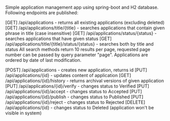 Simple application management app using spring-boot and H2 database. Following endpoints are published:

[GET] /api/applications - returns all existing applications (excluding deleted)
[GET] /api/applications/title/{title} - searches applications that contain given phrase in title (case insensitive)
[GET] /api/applications/status/{status} - searches applications that have given status
[GET] /api/applications/title/{title}/status/{status} - searches both by title and status
All search methods return 10 results per page, requested page number can be passed by query parameter "page". 
Applications are ordered by date of last modification.

[POST] /api/applications - creates new application, returns id
[PUT] /api/applications/{id} - updates content of application
[GET] /api/applications/{id}/history - returns archival versions of given application
[PUT] /api/applications/{id}/verify - changes status to Verified
[PUT] /api/applications/{id}/accept - changes status to Accepted
[PUT] /api/applications/{id}/publish - changes status to Published
[PUT] /api/applications/{id}/reject - changes status to Rejected
[DELETE] /api/applications/{id} - changes status to Deleted (application won't be visible in system)
